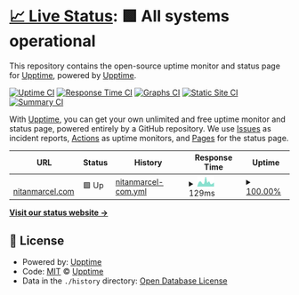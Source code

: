 # [📈 Live Status](https://demo.upptime.js.org): <!--live status--> **🟩 All systems operational**

This repository contains the open-source uptime monitor and status page for [Upptime](https://upptime.js.org), powered by [Upptime](https://github.com/upptime/upptime).

[![Uptime CI](https://github.com/nitanmarcel/upptime/workflows/Uptime%20CI/badge.svg)](https://github.com/nitanmarcel/upptime/actions?query=workflow%3A%22Uptime+CI%22)
[![Response Time CI](https://github.com/nitanmarcel/upptime/workflows/Response%20Time%20CI/badge.svg)](https://github.com/nitanmarcel/upptime/actions?query=workflow%3A%22Response+Time+CI%22)
[![Graphs CI](https://github.com/nitanmarcel/upptime/workflows/Graphs%20CI/badge.svg)](https://github.com/nitanmarcel/upptime/actions?query=workflow%3A%22Graphs+CI%22)
[![Static Site CI](https://github.com/nitanmarcel/upptime/workflows/Static%20Site%20CI/badge.svg)](https://github.com/nitanmarcel/upptime/actions?query=workflow%3A%22Static+Site+CI%22)
[![Summary CI](https://github.com/nitanmarcel/upptime/workflows/Summary%20CI/badge.svg)](https://github.com/nitanmarcel/upptime/actions?query=workflow%3A%22Summary+CI%22)

With [Upptime](https://upptime.js.org), you can get your own unlimited and free uptime monitor and status page, powered entirely by a GitHub repository. We use [Issues](https://github.com/upptime/upptime/issues) as incident reports, [Actions](https://github.com/nitanmarcel/upptime/actions) as uptime monitors, and [Pages](https://demo.upptime.js.org) for the status page.

<!--start: status pages-->
<!-- This summary is generated by Upptime (https://github.com/upptime/upptime) -->
<!-- Do not edit this manually, your changes will be overwritten -->
<!-- prettier-ignore -->
| URL | Status | History | Response Time | Uptime |
| --- | ------ | ------- | ------------- | ------ |
| <img alt="" src="https://favicons.githubusercontent.com/nitanmarcel.com" height="13"> [nitanmarcel.com](https://nitanmarcel.com) | 🟩 Up | [nitanmarcel-com.yml](https://github.com/nitanmarcel/upptime/commits/HEAD/history/nitanmarcel-com.yml) | <details><summary><img alt="Response time graph" src="./graphs/nitanmarcel-com/response-time-week.png" height="20"> 129ms</summary><br><a href="https://status.nitanmarcel.com/history/nitanmarcel-com"><img alt="Response time 129" src="https://img.shields.io/endpoint?url=https%3A%2F%2Fraw.githubusercontent.com%2Fnitanmarcel%2Fupptime%2FHEAD%2Fapi%2Fnitanmarcel-com%2Fresponse-time.json"></a><br><a href="https://status.nitanmarcel.com/history/nitanmarcel-com"><img alt="24-hour response time 289" src="https://img.shields.io/endpoint?url=https%3A%2F%2Fraw.githubusercontent.com%2Fnitanmarcel%2Fupptime%2FHEAD%2Fapi%2Fnitanmarcel-com%2Fresponse-time-day.json"></a><br><a href="https://status.nitanmarcel.com/history/nitanmarcel-com"><img alt="7-day response time 129" src="https://img.shields.io/endpoint?url=https%3A%2F%2Fraw.githubusercontent.com%2Fnitanmarcel%2Fupptime%2FHEAD%2Fapi%2Fnitanmarcel-com%2Fresponse-time-week.json"></a><br><a href="https://status.nitanmarcel.com/history/nitanmarcel-com"><img alt="30-day response time 129" src="https://img.shields.io/endpoint?url=https%3A%2F%2Fraw.githubusercontent.com%2Fnitanmarcel%2Fupptime%2FHEAD%2Fapi%2Fnitanmarcel-com%2Fresponse-time-month.json"></a><br><a href="https://status.nitanmarcel.com/history/nitanmarcel-com"><img alt="1-year response time 129" src="https://img.shields.io/endpoint?url=https%3A%2F%2Fraw.githubusercontent.com%2Fnitanmarcel%2Fupptime%2FHEAD%2Fapi%2Fnitanmarcel-com%2Fresponse-time-year.json"></a></details> | <details><summary><a href="https://status.nitanmarcel.com/history/nitanmarcel-com">100.00%</a></summary><a href="https://status.nitanmarcel.com/history/nitanmarcel-com"><img alt="All-time uptime 100.00%" src="https://img.shields.io/endpoint?url=https%3A%2F%2Fraw.githubusercontent.com%2Fnitanmarcel%2Fupptime%2FHEAD%2Fapi%2Fnitanmarcel-com%2Fuptime.json"></a><br><a href="https://status.nitanmarcel.com/history/nitanmarcel-com"><img alt="24-hour uptime 100.00%" src="https://img.shields.io/endpoint?url=https%3A%2F%2Fraw.githubusercontent.com%2Fnitanmarcel%2Fupptime%2FHEAD%2Fapi%2Fnitanmarcel-com%2Fuptime-day.json"></a><br><a href="https://status.nitanmarcel.com/history/nitanmarcel-com"><img alt="7-day uptime 100.00%" src="https://img.shields.io/endpoint?url=https%3A%2F%2Fraw.githubusercontent.com%2Fnitanmarcel%2Fupptime%2FHEAD%2Fapi%2Fnitanmarcel-com%2Fuptime-week.json"></a><br><a href="https://status.nitanmarcel.com/history/nitanmarcel-com"><img alt="30-day uptime 100.00%" src="https://img.shields.io/endpoint?url=https%3A%2F%2Fraw.githubusercontent.com%2Fnitanmarcel%2Fupptime%2FHEAD%2Fapi%2Fnitanmarcel-com%2Fuptime-month.json"></a><br><a href="https://status.nitanmarcel.com/history/nitanmarcel-com"><img alt="1-year uptime 100.00%" src="https://img.shields.io/endpoint?url=https%3A%2F%2Fraw.githubusercontent.com%2Fnitanmarcel%2Fupptime%2FHEAD%2Fapi%2Fnitanmarcel-com%2Fuptime-year.json"></a></details>

<!--end: status pages-->

[**Visit our status website →**](https://demo.upptime.js.org)

## 📄 License

- Powered by: [Upptime](https://github.com/upptime/upptime)
- Code: [MIT](./LICENSE) © [Upptime](https://upptime.js.org)
- Data in the `./history` directory: [Open Database License](https://opendatacommons.org/licenses/odbl/1-0/)
